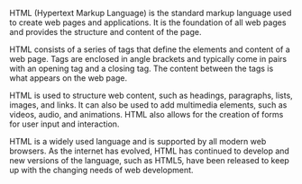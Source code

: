HTML (Hypertext Markup Language) is the standard markup language used to create web pages and applications. It is the foundation of all web pages and provides the structure and content of the page.

HTML consists of a series of tags that define the elements and content of a web page. Tags are enclosed in angle brackets and typically come in pairs with an opening tag and a closing tag. The content between the tags is what appears on the web page.

HTML is used to structure web content, such as headings, paragraphs, lists, images, and links. It can also be used to add multimedia elements, such as videos, audio, and animations. HTML also allows for the creation of forms for user input and interaction.

HTML is a widely used language and is supported by all modern web browsers. As the internet has evolved, HTML has continued to develop and new versions of the language, such as HTML5, have been released to keep up with the changing needs of web development.